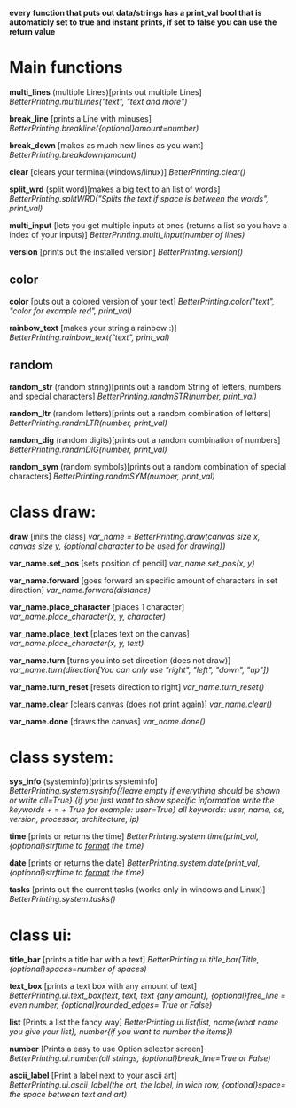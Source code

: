 **every function that puts out data/strings has a print_val bool that is automaticly set to true and instant prints, if set to false you can use the return value**

# Main functions

**multi_lines** (multiple Lines)[prints out multiple Lines]    _BetterPrinting.multiLines("text", "text and more")_

**break_line** [prints a Line with minuses]     _BetterPrinting.breakline({optional}amount=number)_

**break_down** [makes as much new lines as you want]     _BetterPrinting.breakdown(amount)_

**clear** [clears your terminal(windows/linux)]     _BetterPrinting.clear()_

**split_wrd** (split word)[makes a big text to an list of words]    _BetterPrinting.splitWRD("Splits the text if space is between the words", print_val)_

**multi_input** [lets you get multiple inputs at ones (returns a list so you have a index of your inputs)]     _BetterPrinting.multi_input(number of lines)_

**version** [prints out the installed version]     _BetterPrinting.version()_

## color

**color** [puts out a colored version of your text]    _BetterPrinting.color("text", "color for example red", print_val)_

**rainbow_text** [makes your string a rainbow :)]     _BetterPrinting.rainbow_text("text", print_val)_

## random

**random_str** (random string)[prints out a random String of letters, numbers and special characters]    _BetterPrinting.randmSTR(number, print_val)_

**random_ltr** (random letters)[prints out a random combination of letters]    _BetterPrinting.randmLTR(number, print_val)_

**random_dig** (random digits)[prints out a random combination of numbers]    _BetterPrinting.randmDIG(number, print_val)_

**random_sym** (random symbols)[prints out a random combination of special characters]    _BetterPrinting.randmSYM(number, print_val)_

# class draw:

**draw** [inits the class]    _var_name = BetterPrinting.draw(canvas size x, canvas size y, {optional character to be used for drawing})_

**var_name.set_pos** [sets position of pencil]    _var_name.set_pos(x, y)_

**var_name.forward** [goes forward an specific amount of characters in set direction]    _var_name.forward(distance)_

**var_name.place_character** [places 1 character]    _var_name.place_character(x, y, character)_

**var_name.place_text** [places text on the canvas]    _var_name.place_character(x, y, text)_

**var_name.turn** [turns you into set direction (does not draw)]    _var_name.turn(direction[You can only use "right", "left", "down", "up"])_

**var_name.turn_reset** [resets direction to right]    _var_name.turn_reset()_

**var_name.clear** [clears canvas (does not print again)]    _var_name.clear()_

**var_name.done** [draws the canvas]    _var_name.done()_

# class system:

**sys_info** (systeminfo)[prints systeminfo]     _BetterPrinting.system.sysinfo({leave empty if everything should be shown or write all=True} {if you just want to show specific information write the keywords + = + True for example: user=True} all keywords: user, name, os, version, processor, architecture, ip)_

**time** [prints or returns the time]     _BetterPrinting.system.time(print_val, {optional}strftime to <a href="https://docs.python.org/3/library/datetime.html#strftime-and-strptime-format-codes">format</a> the time)_

**date** [prints or returns the date]     _BetterPrinting.system.date(print_val, {optional}strftime to <a href="https://docs.python.org/3/library/datetime.html#strftime-and-strptime-format-codes">format</a> the time)_

**tasks** [prints out the current tasks (works only in windows and Linux)]     _BetterPrinting.system.tasks()_

# class ui:

**title_bar** [prints a title bar with a text]     _BetterPrinting.ui.title_bar(Title, {optional}spaces=number of spaces)_

**text_box** [prints a text box with any amount of text]     _BetterPrinting.ui.text_box(text, text, text {any amount}, {optional}free_line = even number, {optional}rounded_edges= True or False)_

**list** [Prints a list the fancy way]     _BetterPrinting.ui.list(list, name{what name you give your list}, number{if you want to number the items})_

**number** [Prints a easy to use Option selector screen]     _BetterPrinting.ui.number(all strings, {optional}break_line=True or False)_

**ascii_label** [Print a label next to your ascii art]     _BetterPrinting.ui.ascii_label(the art, the label, in wich row, {optional}space= the space between text and art)_
